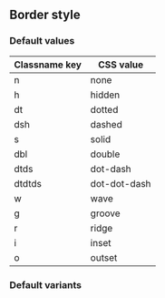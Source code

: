 ## Border style


<!-- <values.borderStyle> -->
### Default values
|Classname key|CSS value   |
|-------------|------------|
|n            |none        |
|h            |hidden      |
|dt           |dotted      |
|dsh          |dashed      |
|s            |solid       |
|dbl          |double      |
|dtds         |dot-dash    |
|dtdtds       |dot-dot-dash|
|w            |wave        |
|g            |groove      |
|r            |ridge       |
|i            |inset       |
|o            |outset      |

<!-- </values.borderStyle> -->

<!-- <variants.borderStyle> -->
### Default variants

<!-- </variants.borderStyle> -->

